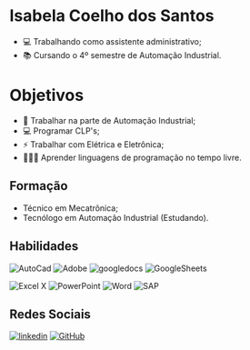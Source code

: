 # Isabela Coelho dos Santos

- 💻 Trabalhando como assistente administrativo;
- 📚 Cursando o 4º semestre de Automação Industrial.

# Objetivos

- 🤖 Trabalhar na parte de Automação Industrial;
- 💻 Programar CLP's;
- ⚡ Trabalhar com Elétrica e Eletrônica;
- 👩🏾‍💻 Aprender linguagens de programação no tempo livre.

## Formação
- Técnico em Mecatrônica;
- Tecnólogo em Automação Industrial (Estudando).


## Habilidades

![AutoCad](https://img.shields.io/badge/-AutoCad-E51050?logo=autocad)
![Adobe](https://img.shields.io/badge/-Adobe-FF0000?logo=adobe)
![googledocs](https://img.shields.io/badge/-GoogleDocs-4285F4?logo=googledocs)
![GoogleSheets](https://img.shields.io/badge/-GoogleSheets-34A853?logo=googlesheets)

![Excel X](https://img.shields.io/badge/X%20Excel-green?style=for-the-badge&logoColor=white&color=green)
![PowerPoint](https://img.shields.io/badge/P%20PowerPoint-green?style=for-the-badge&logoColor=white&color=red)
![Word](https://img.shields.io/badge/W%20Word-green?style=for-the-badge&logoColor=white&color=blue)
![SAP](https://img.shields.io/badge/SAP%20(básico)-green?style=for-the-badge&logoColor=white&color=gray)

## Redes Sociais

[![linkedin](https://img.shields.io/badge/linkedin-000?style=for-the-badge&logo=linkedin&logoColor=blue)](www.linkedin.com/in/isabela-coelho-dos-santos-ba7321203)
[![GitHub](https://img.shields.io/badge/GitHub-000?style=for-the-badge&logo=github&logoColor=30A3DC)](https://github.com/BelCoelho)
